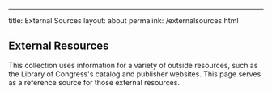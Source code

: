 ---
title: External Sources
layout: about
permalink: /externalsources.html

## External Resources  

This collection uses information for a variety of outside resources, such as the Library of Congress's catalog and publisher websites. This page serves as a reference source for those external resources.


